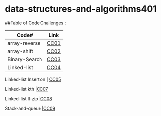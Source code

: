 # data-structures-and-algorithms401


##Table of Code Challenges :

Code#   |  Link
-----------|-----------
array-reverse     | [CC01](https://github.com/Aseelsamer/data-structures-and-algorithms401/tree/array-reverse)
array-shift      | [CC02](https://github.com/Aseelsamer/data-structures-and-algorithms401/tree/array-shift)
Binary-Search      | [CC03](https://github.com/Aseelsamer/data-structures-and-algorithms401/tree/array-binary-search)
Linked-list      | [CC04](https://github.com/Aseelsamer/data-structures-and-algorithms401/tree/linked-list)

Linked-list Insertion     | [CC05](
https://github.com/Aseelsamer/data-structures-and-algorithms401/pull/5)

Linked-list kth     |[CC07](https://github.com/Aseelsamer/data-structures-and-algorithms401/pull/6)

Linked-list ll-zip  |[CC08](https://github.com/Aseelsamer/data-structures-and-algorithms401/pull/7)

Stack-and-queue  |[CC09](https://github.com/Aseelsamer/data-structures-and-algorithms401/pull/8)



